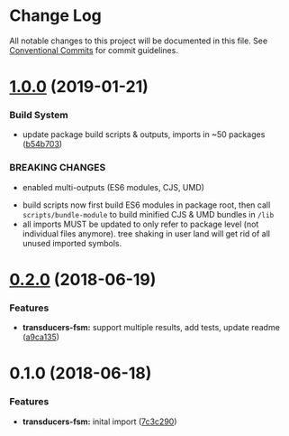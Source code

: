 # Change Log

All notable changes to this project will be documented in this file.
See [Conventional Commits](https://conventionalcommits.org) for commit guidelines.

# [1.0.0](https://github.com/thi-ng/umbrella/compare/@thi.ng/transducers-fsm@0.2.36...@thi.ng/transducers-fsm@1.0.0) (2019-01-21)


### Build System

* update package build scripts & outputs, imports in ~50 packages ([b54b703](https://github.com/thi-ng/umbrella/commit/b54b703))


### BREAKING CHANGES

* enabled multi-outputs (ES6 modules, CJS, UMD)

- build scripts now first build ES6 modules in package root, then call
  `scripts/bundle-module` to build minified CJS & UMD bundles in `/lib`
- all imports MUST be updated to only refer to package level
  (not individual files anymore). tree shaking in user land will get rid of
  all unused imported symbols.


<a name="0.2.0"></a>
# [0.2.0](https://github.com/thi-ng/umbrella/compare/@thi.ng/transducers-fsm@0.1.0...@thi.ng/transducers-fsm@0.2.0) (2018-06-19)


### Features

* **transducers-fsm:** support multiple results, add tests, update readme ([a9ca135](https://github.com/thi-ng/umbrella/commit/a9ca135))


<a name="0.1.0"></a>
# 0.1.0 (2018-06-18)


### Features

* **transducers-fsm:** inital import ([7c3c290](https://github.com/thi-ng/umbrella/commit/7c3c290))
